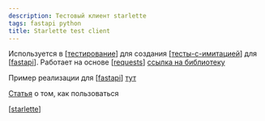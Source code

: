 ```yaml
---
description: Тестовый клиент starlette
tags: fastapi python
title: Starlette test client
---
```

Используется в [[тестирование]] для создания [[тесты-с-имитацией]] для [[fastapi]]. Работает на основе [[requests]] [ссылка на библиотеку](https://docs.python-requests.org/en/master/)

Пример реализации для [[fastapi]] [тут](https://fastapi.tiangolo.com/tutorial/testing/)

[Статья](https://www.starlette.io/testclient/) о том, как пользоваться

[[starlette]]

[//begin]: # "Autogenerated link references for markdown compatibility"
[тестирование]: ..%2Flists%2F%D1%82%D0%B5%D1%81%D1%82%D0%B8%D1%80%D0%BE%D0%B2%D0%B0%D0%BD%D0%B8%D0%B5 "Основные принципы тестровния"
[тесты-с-имитацией]: %D1%82%D0%B5%D1%81%D1%82%D1%8B-%D1%81-%D0%B8%D0%BC%D0%B8%D1%82%D0%B0%D1%86%D0%B8%D0%B5%D0%B9 "Тесты с имитацией"
[fastapi]: fastapi "Fastapi"
[requests]: requests "Requests"
[starlette]: starlette "Starlette"
[//end]: # "Autogenerated link references"